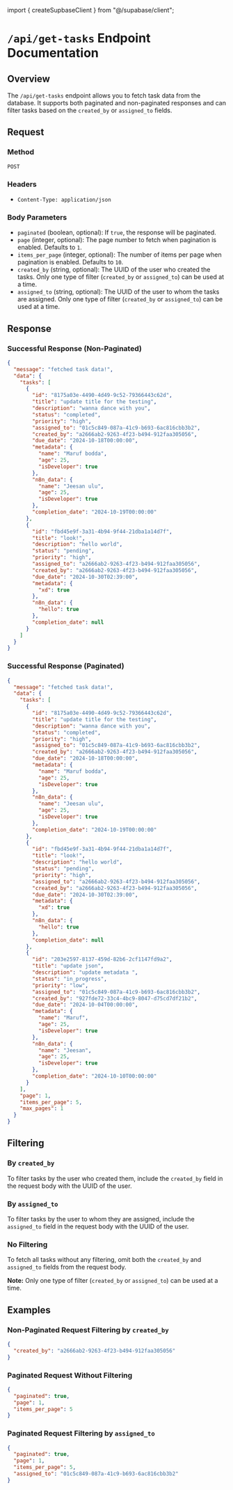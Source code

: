 import { createSupbaseClient } from "@/supabase/client";

# `/api/get-tasks` Endpoint Documentation

## Overview

The `/api/get-tasks` endpoint allows you to fetch task data from the database. It supports both paginated and non-paginated responses and can filter tasks based on the `created_by` or `assigned_to` fields.

## Request

### Method

`POST`

### Headers

- `Content-Type: application/json`

### Body Parameters

- `paginated` (boolean, optional): If `true`, the response will be paginated.
- `page` (integer, optional): The page number to fetch when pagination is enabled. Defaults to `1`.
- `items_per_page` (integer, optional): The number of items per page when pagination is enabled. Defaults to `10`.
- `created_by` (string, optional): The UUID of the user who created the tasks. Only one type of filter (`created_by` or `assigned_to`) can be used at a time.
- `assigned_to` (string, optional): The UUID of the user to whom the tasks are assigned. Only one type of filter (`created_by` or `assigned_to`) can be used at a time.

## Response

### Successful Response (Non-Paginated)

```json
{
  "message": "fetched task data!",
  "data": {
    "tasks": [
      {
        "id": "8175a03e-4490-4d49-9c52-79366443c62d",
        "title": "update title for the testing",
        "description": "wanna dance with you",
        "status": "completed",
        "priority": "high",
        "assigned_to": "01c5c849-087a-41c9-b693-6ac816cbb3b2",
        "created_by": "a2666ab2-9263-4f23-b494-912faa305056",
        "due_date": "2024-10-18T00:00:00",
        "metadata": {
          "name": "Maruf bodda",
          "age": 25,
          "isDeveloper": true
        },
        "n8n_data": {
          "name": "Jeesan ulu",
          "age": 25,
          "isDeveloper": true
        },
        "completion_date": "2024-10-19T00:00:00"
      },
      {
        "id": "fbd45e9f-3a31-4b94-9f44-21dba1a14d7f",
        "title": "look!",
        "description": "hello world",
        "status": "pending",
        "priority": "high",
        "assigned_to": "a2666ab2-9263-4f23-b494-912faa305056",
        "created_by": "a2666ab2-9263-4f23-b494-912faa305056",
        "due_date": "2024-10-30T02:39:00",
        "metadata": {
          "xd": true
        },
        "n8n_data": {
          "hello": true
        },
        "completion_date": null
      }
    ]
  }
}
```

### Successful Response (Paginated)

```json
{
  "message": "fetched task data!",
  "data": {
    "tasks": [
      {
        "id": "8175a03e-4490-4d49-9c52-79366443c62d",
        "title": "update title for the testing",
        "description": "wanna dance with you",
        "status": "completed",
        "priority": "high",
        "assigned_to": "01c5c849-087a-41c9-b693-6ac816cbb3b2",
        "created_by": "a2666ab2-9263-4f23-b494-912faa305056",
        "due_date": "2024-10-18T00:00:00",
        "metadata": {
          "name": "Maruf bodda",
          "age": 25,
          "isDeveloper": true
        },
        "n8n_data": {
          "name": "Jeesan ulu",
          "age": 25,
          "isDeveloper": true
        },
        "completion_date": "2024-10-19T00:00:00"
      },
      {
        "id": "fbd45e9f-3a31-4b94-9f44-21dba1a14d7f",
        "title": "look!",
        "description": "hello world",
        "status": "pending",
        "priority": "high",
        "assigned_to": "a2666ab2-9263-4f23-b494-912faa305056",
        "created_by": "a2666ab2-9263-4f23-b494-912faa305056",
        "due_date": "2024-10-30T02:39:00",
        "metadata": {
          "xd": true
        },
        "n8n_data": {
          "hello": true
        },
        "completion_date": null
      },
      {
        "id": "203e2597-8137-459d-82b6-2cf1147fd9a2",
        "title": "update json",
        "description": "update metadata ",
        "status": "in_progress",
        "priority": "low",
        "assigned_to": "01c5c849-087a-41c9-b693-6ac816cbb3b2",
        "created_by": "927fde72-33c4-4bc9-8047-d75cd7df21b2",
        "due_date": "2024-10-04T00:00:00",
        "metadata": {
          "name": "Maruf",
          "age": 25,
          "isDeveloper": true
        },
        "n8n_data": {
          "name": "Jeesan",
          "age": 25,
          "isDeveloper": true
        },
        "completion_date": "2024-10-10T00:00:00"
      }
    ],
    "page": 1,
    "items_per_page": 5,
    "max_pages": 1
  }
}
```

## Filtering

### By `created_by`

To filter tasks by the user who created them, include the `created_by` field in the request body with the UUID of the user.

### By `assigned_to`

To filter tasks by the user to whom they are assigned, include the `assigned_to` field in the request body with the UUID of the user.

### No Filtering

To fetch all tasks without any filtering, omit both the `created_by` and `assigned_to` fields from the request body.

**Note:** Only one type of filter (`created_by` or `assigned_to`) can be used at a time.

## Examples

### Non-Paginated Request Filtering by `created_by`

```json
{
  "created_by": "a2666ab2-9263-4f23-b494-912faa305056"
}
```

### Paginated Request Without Filtering

```json
{
  "paginated": true,
  "page": 1,
  "items_per_page": 5
}
```

### Paginated Request Filtering by `assigned_to`

```json
{
  "paginated": true,
  "page": 1,
  "items_per_page": 5,
  "assigned_to": "01c5c849-087a-41c9-b693-6ac816cbb3b2"
}
```
